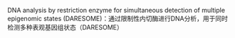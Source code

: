 DNA analysis by restriction enzyme for simultaneous detection of multiple epigenomic states (DARESOME)：通过限制性内切酶进行DNA分析，用于同时检测多种表观基因组状态（DARESOME）
